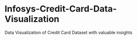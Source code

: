 # Infosys-Credit-Card-Data-Visualization

Data Visualization of Credit Card Dataset with valuable insights

